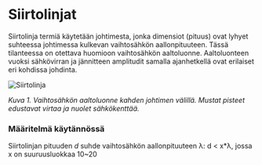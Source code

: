 # Siirtolinjat

Siirtolinja termiä käytetään johtimesta, jonka dimensiot (pituus) ovat lyhyet suhteessa johtimessa kulkevan vaihtosähkön aallonpituuteen. Tässä tilanteessa on otettava huomioon vaihtosähkön aaltoluonne. Aaltoluonteen vuoksi sähkövirran ja jännitteen amplitudit samalla ajanhetkellä ovat erilaiset eri kohdissa johdinta.

![Siirtolinja](/RFkurssi/Transmission_line_animation3.gif "Vaihtosähkön kulku siirtolinjassa, https://en.wikipedia.org/wiki/Transmission_line#/media/File:Transmission_line_animation3.gif")

_Kuva 1. Vaihtosähkön aaltoluonne kahden johtimen välillä. Mustat pisteet edustavat virtaa ja nuolet sähkökenttää._

### Määritelmä käytännössä

Siirtolinjan pituuden _d_ suhde vaihtosähkön aallonpituuteen &lambda;:
d < x\*&lambda;, jossa x on suuruusluokkaa 10~20
